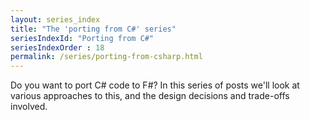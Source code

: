 ```yaml
---
layout: series_index
title: "The 'porting from C#' series"
seriesIndexId: "Porting from C#"
seriesIndexOrder : 18
permalink: /series/porting-from-csharp.html
---
```


Do you want to port C# code to F#? In this series of posts we'll look at various approaches to this, and the design decisions and trade-offs involved.